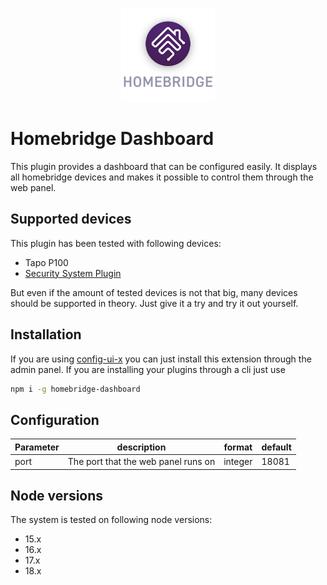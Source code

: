 
<p align="center">

<img src="https://github.com/homebridge/branding/raw/master/logos/homebridge-wordmark-logo-vertical.png" width="150">

</p>


# Homebridge Dashboard

This plugin provides a dashboard that can be configured easily. It displays all homebridge devices and makes it possible 
to control them through the web panel.

## Supported devices

This plugin has been tested with following devices:

- Tapo P100
- [Security System Plugin](https://www.npmjs.com/package/homebridge-securitysystem)

But even if the amount of tested devices is not that big, many devices should be supported in theory.
Just give it a try and try it out yourself.

## Installation

If you are using [config-ui-x](https://github.com/homebridge/homebridge-config-ui-x) you can just install
this extension through the admin panel.
If you are installing your plugins through a cli just use

```bash
npm i -g homebridge-dashboard
```

## Configuration

| Parameter | description                         | format  | default |
|-----------|-------------------------------------|---------|---------|
| port      | The port that the web panel runs on | integer | 18081   |

## Node versions

The system is tested on following node versions:
- 15.x
- 16.x
- 17.x
- 18.x
